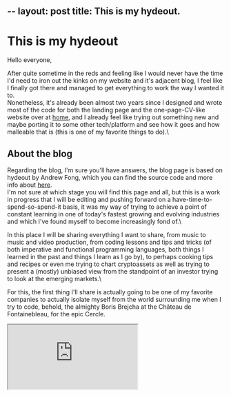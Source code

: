 --
layout: post
title: This is my hydeout.
--

# This is my hydeout

Hello everyone, 

After quite sometime in the reds and feeling like I would never have the time I'd need to iron out the kinks on my website and it's adjacent blog, I feel like I finally got there and managed to get everything to work the way I wanted it to.\
Nonetheless, it's already been almost two years since I designed and wrote most of the code for both the landing page and the one-page-CV-like website over at [home](hugocarvalho.me), and I already feel like trying out something new and maybe porting it to some other tech/platform and see how it goes and how malleable that is (this is one of my favorite things to do).\

## About the blog

Regarding the blog, I'm sure you'll have answers, the blog page is based on hydeout by Andrew Fong, which you can find the source code and more info about [here](https://github.com/fongandrew).\
I'm not sure at which stage you will find this page and all, but this is a work in progress that I will be editing and pushing forward on a have-time-to-spend-so-spend-it basis, it was my way of trying to achieve a point of constant learning in one of today's fastest growing and evolving industries and which I've found myself to become increasingly fond of.\

In this place I will be sharing everything I want to share, from music to music and video production, from coding lessons and tips and tricks (of both imperative and functional programming languages, both things I learned in the past and things I learn as I go by), to perhaps cooking tips and recipes or even me trying to chart cryptoassets as well as trying to present a (mostly) unbiased view from the standpoint of an investor trying to look at the emerging markets.\

For this, the first thing I'll share is actually going to be one of my favorite companies to actually isolate myself from the world surrounding me when I try to code, behold, the almighty Boris Brejcha at the Château de Fontainebleau, for the epic Cercle.

<div class="embed-responsive embed-responsive-16by9">
  <iframe class="embed-responsive-item" src="https://www.youtube.com/watch?v=4Rc-NGWEHdU"></iframe>
</div>



